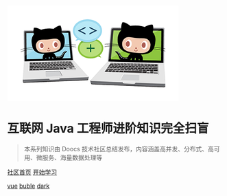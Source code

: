 [![logo](./images/icon.png)](https://github.com/doocs/advanced-java)

# 互联网 Java 工程师进阶知识完全扫盲

> 本系列知识由 Doocs 技术社区总结发布，内容涵盖高并发、分布式、高可用、微服务、海量数据处理等

[社区首页](https://doocs.github.io)
[开始学习](#互联网-java-工程师进阶知识完全扫盲)

[vue](https://doocs.github.io)
[buble](https://doocs.github.io)
[dark](https://doocs.github.io)
